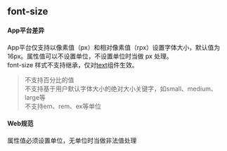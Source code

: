 ## font-size


<!-- CSSJSON.font-size.description -->

<!-- CSSJSON.font-size.syntax -->

<!-- CSSJSON.font-size.values -->

<!-- CSSJSON.font-size.defaultValue -->

<!-- CSSJSON.font-size.unixTags -->

<!-- CSSJSON.font-size.compatibility -->

#### App平台差异
App平台仅支持以像素值（px）和相对像素值（rpx）设置字体大小，默认值为16px。属性值可以不设置单位，不设置单位时当做 px 处理。  
font-size 样式不支持继承，仅对[text](../component/text.md)组件生效。
> 不支持百分比的值  
> 不支持基于用户默认字体大小的绝对大小关键字，如small、medium、large等  
> 不支持em、rem、ex等单位  

#### Web规范  
属性值必须设置单位，无单位时当做非法值处理  

<!-- CSSJSON.font-size.reference -->